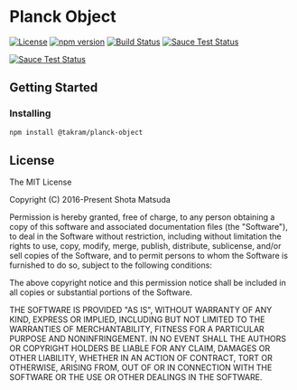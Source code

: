 Planck Object
=============

[![License](http://img.shields.io/badge/license-MIT-lightgrey.svg?style=flat
)](http://mit-license.org)
[![npm version](https://badge.fury.io/js/%40takram%2Fplanck-object.svg)](http://badge.fury.io/js/%40takram%2Fplanck-object)
[![Build Status](https://travis-ci.org/takram-design-engineering/planck-object.svg?branch=master)](https://travis-ci.org/takram-design-engineering/planck-object)
[![Sauce Test Status](https://saucelabs.com/buildstatus/planck-object)](https://saucelabs.com/u/planck-object)

[![Sauce Test Status](https://saucelabs.com/browser-matrix/planck-object.svg)](https://saucelabs.com/u/planck-object)

## Getting Started

### Installing

```sh
npm install @takram/planck-object
```

## License

The MIT License

Copyright (C) 2016-Present Shota Matsuda

Permission is hereby granted, free of charge, to any person obtaining a
copy of this software and associated documentation files (the "Software"),
to deal in the Software without restriction, including without limitation
the rights to use, copy, modify, merge, publish, distribute, sublicense,
and/or sell copies of the Software, and to permit persons to whom the
Software is furnished to do so, subject to the following conditions:

The above copyright notice and this permission notice shall be included in
all copies or substantial portions of the Software.

THE SOFTWARE IS PROVIDED "AS IS", WITHOUT WARRANTY OF ANY KIND, EXPRESS OR
IMPLIED, INCLUDING BUT NOT LIMITED TO THE WARRANTIES OF MERCHANTABILITY,
FITNESS FOR A PARTICULAR PURPOSE AND NONINFRINGEMENT. IN NO EVENT SHALL
THE AUTHORS OR COPYRIGHT HOLDERS BE LIABLE FOR ANY CLAIM, DAMAGES OR OTHER
LIABILITY, WHETHER IN AN ACTION OF CONTRACT, TORT OR OTHERWISE, ARISING
FROM, OUT OF OR IN CONNECTION WITH THE SOFTWARE OR THE USE OR OTHER
DEALINGS IN THE SOFTWARE.
